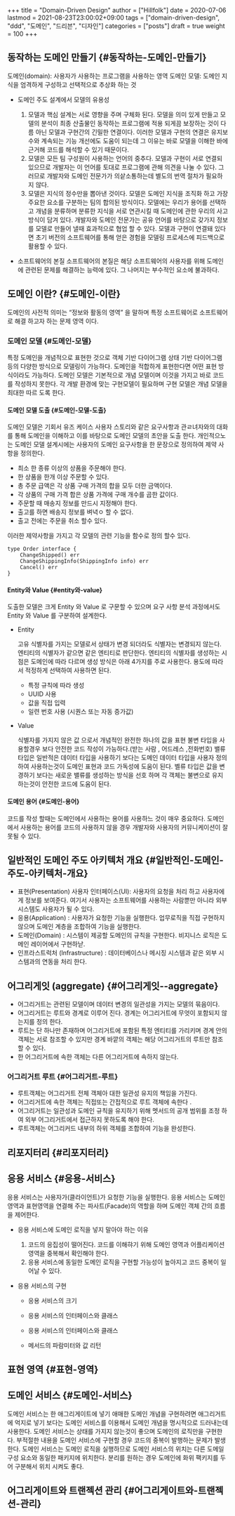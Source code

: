 +++
title = "Domain-Driven Design"
author = ["Hillfolk"]
date = 2020-07-06
lastmod = 2021-08-23T23:00:02+09:00
tags = ["domain-driven-design", "ddd", "도메인", "드리븐", "디자인"]
categories = ["posts"]
draft = true
weight = 100
+++

## 동작하는 도메인 만들기 {#동작하는-도메인-만들기}

도메인(domain): 사용자가 사용하는 프로그램을 사용하는 영역
도메인 모델: 도메인 지식을 엄격하게 구성하고 선택적으로 추상화 하는 것

-   도메인 주도 설계에서 모델의 유용성
    1.  모델과 핵심 설계는 서로 영향을 주며 구체화 된다.
        모델을 의미 있게 만들고 모델의 분석이 최종 산출물인 동작하는 프로그램에 적용 되게끔 보장하는 것이 다름 아닌 모델과 구현간의 긴밀한 연결이다. 이러한 모델과 구현의 연결은 유지보수와 계속되는 기능 개선에도 도움이 되는데 그 이유는 바로 모델을 이해한 바에 근거해 코드를 해석할 수 있기 때문이다.
    2.  모델은 모든 팀 구성원이 사용하는 언어의 중추다.
        모델과 구현이 서로 연결되 있으므로 개발자는 이 언어를 토대로 프로그램에 관해 의견을 나눌 수 있다. 그러므로 개발자와 도메인 전문가가 의샅소통하는데 별도의 번역 절차가 필요하지 않다.
    3.  모델은 지식의 정수만을 뽑아낸 것이다.
        모델은 도메인 지식을 조직화 하고 가장 주요한 요소를 구분하는 팀의 합의된 방식이다. 모델에는 우리가 용어를 선택하고 개념을 분류하며 분류한 지식을 서로 연관시킬 때 도메인에 관한 우리의 사고방식이 담겨 있다. 개발자와 도메인 전문가는 공유 언어를 바탕으로 갖가지 정보를 모델로 만들어 낼때 효과적으로 협업 할 수 있다.  모델과 구현이 연결돼 있다면 초기 버전의 소프트웨어를 통해 얻은 경험을 모델링 프로세스에 피드백으로 활용할 수 있다.

-   소프트웨어의 본질
    소프트웨어의 본질은 해당 소프트웨어의 사용자를 위해 도메인에 관련된 문제를 해결하는 능력에 있다.
    그 나머지는 부수적인 요소에 불과하다.


## 도메인 이란? {#도메인-이란}

도메인의 사전적 의미는 “정보와 활동의 영역” 을 말하며 특정 소프트웨어로 소프트웨어로 해결 하고자 하는 문제 영역 이다.


### 도메인 모델 {#도메인-모델}

특정 도메인을 개념적으로 표현한 것으로 객체 기반 다이어그램 상태 기반 다이어그램 등의 다양한 방식으로 모델링이 가능하다. 도메인을 적합하게 표현한다면 어떤 표현 방식이라도 가능하다.
도메인 모델은 기본적으로 개념 모델이며 이것을 가지고 바로 코드를 작성하지 못한다. 각 개발 환경에 맞는 구현모델이 필요하며 구현 모델은 개념 모델을 최대한 따르 도록 한다.


#### 도메인 모델 도출 {#도메인-모델-도출}

도메인 모델은 기회서 유즈 케이스 사용자 스토리와 같은 요구사항과 관ㄹ녀자와의 대화를 통해 도메인을 이해하고 이를 바탕으로 도메인 모델의 초안을 도출 한다. 개인적으노는 도메인 모델 설계시에는 사용자의 도메인 요구사항을 한 문장으로 정의하여 제약 사항을 정의한다.

-   최소 한 종류 이상의 상품을 주문해야 한다.
-   한 상품을 한개 이상 주문할 수 있다.
-   총 주문 급액은 각  상품 구매 가격의 합을 모두 더한 금액이다.
-   각 상품의 구매 가격 합은 상품 가격에 구매 개수를 곱한 값이다.
-   주문할 때 매송지 정보를 만드시 지정해야 한다.
-   출고를 하면 배송지 정보를 벼녁ㅇ 할 수 없다.
-   출고 전에는 주문을 취소 할수 있다.

이러한 제약사항을 가지고 각 모델의 관련 기능을 함수로 정의 할수 있다.

```golang
type Order interface {
    ChangeShipped() err
    ChangeShippingInfo(ShippingInfo info) err
    Cancel() err
}
```


#### Entity와 Value {#entity와-value}

도출한 모델은 크게 Entity 와 Value 로 구문할 수 있으며 요구 사항 분석 과정에서도 Entity 와 Value 를 구분하여 설계한다.

<!--list-separator-->

-  Entity

    고유 식별자를 가지는 모델로서 상태가 변경 되더라도 식별자는 변경되지 않는다. 엔티티의 식별자가 같으면 같은 엔티티로 판단한다. 엔티티의 식별자를 생성하는 시점은 도메인에 따라 다르며 생성 방식은 아래 4가지를 주로 사용한다. 용도에 따라서 적정하게 선택하여 사용하면 된다.

    -   특정 규칙에 따라 생성
    -   UUID 사용
    -   값을 직접 입력
    -   일련 번호 사용 (시퀀스 또는 자동 증가값)

<!--list-separator-->

-  Value

    식별자를 가지지 않은 값 으로서 개념적인 완전한 하나의 값을 표현 불변 타입을 사용할경우 보다 안전한 코드 작성이 가능하다.(받는 사람 , 어드레스 ,전화번호) 밸류 타입은 일반적은 데이터 타입을 사용하기 보다는 도메인 데이터 타입을 사용자 정의 하여 사용하는것이 도메인 표현과 코드 가독성에 도움이 된다. 벨류 타입은 값을 변경하기 보다는 새로운 밸류를 생성하는 방식을 선호 하며 각 객체는 불변으로 유지 하는것이 안전한 코드에 도움이 된다.


#### 도메인 용어 {#도메인-용어}

코드를 작성 할때는 도메인에서 사용하는 용어를 사용하느 것이 매우 중요하다. 도메인에서 사용하는 용어를 코드의 사용하지 않을 경우 개발자와 사용자의 커뮤니케이션이 잘못될 수 있다.


## 일반적인 도메인 주도 아키텍처 개요 {#일반적인-도메인-주도-아키텍처-개요}

-   표현(Presentation) 사용자 인터페이스(UI): 사용자의 요청을 처리 하고 사용자에게 정보를 보여준다. 여기서 사용자는 소프트웨어를 사용하는 사람뿐만 아니라 외부 시스템도 사용자가 될 수 있다.
-   응용(Application) : 사용자가 요청한 기능을 실행한다. 업무로직을 직접 구현하지 않으며 도메인 계층을 조합하여 기능을 실행한다.
-   도메인(Domain) : 시스템이 제공할 도메인의 규칙을 구현한다. 비지니스 로직은 도메인 레이어에서 구현하낟.
-   인프라스트럭처 (Infrastructure) : 데이터베이스나 메시징 시스템과 같은 외부 시스템과의 연동을 처리 한다.


## 어그리게잇 (aggregate) {#어그리게잇--aggregate}

-   어그리거트는 관련된 모델이며 데이터 변경의 일관성을 가지는 모델의 묶음이다.
-   어그리거트는 루트와 경계로 이루어 진다. 경계는 어그리거트에 무엇이 포함되지 않는지를 정의 한다.
-   루트는 단 하나만 존재하며 어그리거트에 포함된 특정 엔티티를 가리키며 경계 안의 객체는 서로 참조할 수 있지만 경계 바깥의 객체는 해당 어그리거트의 루트만 참조할 수 있다.
-   한 어그리거트에 속한 객체는 다른 어그리거트에 속하지 않는다.


### 어그리거트 루트 {#어그리거트-루트}

-   루트객체는 어그리거트 전체 객체아 대한 일관성 유지의 책임을 가진다.
-   어그리거트에 속한 객체는 직접또는 간접적으로 루트 객체에 속한다 .
-   어그리거트는 일관성과 도메인 규칙을 유지하기 위해 멧서드의 공개 범위를 조정 하여 외부 어그리거트에서 접근하지 못하도록 해야 한다.
-   루트객체는 어그리커드 내부의 하위 객체를 조합하여 기능을 완성한다.


## 리포지터리 {#리포지터리}


## 응용 서비스 {#응용-서비스}

응용 서비스는 사용자가(클라이언트)가 요청한 기능을 실행한다. 응용 서비스는 도메인 영역과 표현영역을 연결해 주는 파사트(Facade)의 역할을 하며 도메인 객체 간의 흐름을 제어한다.

-   응용 서비스에 도메인 로직을 넣지 말아야 하는 이유
    1.  코드의 응집성이 떨어진다. 코드를 이해햐기 위해 도메인 영역과 어플리케이션 영역을 중복해서 확인해야 한다.
    2.  응용 서비스에 동일한 도메인 로직을 구현할 가능성이 높아지고 코드 중복이 일어날 수 있다.

-   응용 서비스의 구현
    -   응용 서비스의 크기

    -   응용 서비스의 인터페이스와 클래스

    -   응용 서비스의 인터페이스와 클래스

    -   메서드의 파람미터와 값 리턴


## 표현 영역 {#표현-영역}


## 도메인 서비스 {#도메인-서비스}

도메인 서비스는 한 애그리게이트에 넣기 애매한 도메인 개념을 구현하려면 애그리거트에 억지로 넣기 보다는 도메인 서비스를 이용해서 도메인 개념을 명시적으로 드러내는데 사용한다.
도메인 서비스는 상태를 가지지 않는것이 좋으며 도메인의 로직만을 구현한다. 부적절한 내용을 도메인 서비스에 구현할 경우 코드의 중복이 발행하는 문제가 발생한다.
도메인 서비스는 도메인 로직을 실행하므로 도메인 서비스의 위치는 다른 도메일 구성 요소와 동일한 패키지에 위치한다. 분리를 원하는 경우 도메인에 화위 팩키지를 두어 구분해서 위치 시켜도 좋다.


## 어그리게이트와 트랜젝션 관리 {#어그리게이트와-트랜젝션-관리}
